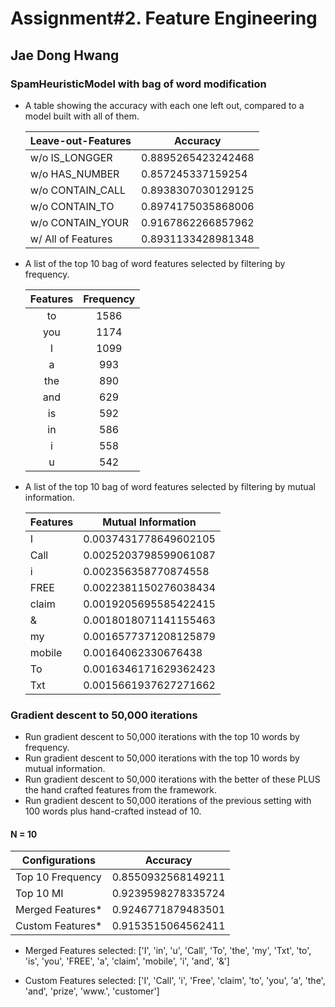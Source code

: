 # Assignment#2. Feature Engineering

## Jae Dong Hwang

### SpamHeuristicModel with bag of word modification

* A table showing the accuracy with each one left out, compared to a model built with all of them.

  | Leave-out-Features | Accuracy           |
  | ------------------ | ------------------ |
  | w/o IS_LONGGER     | 0.8895265423242468 |
  | w/o HAS_NUMBER     | 0.857245337159254  |
  | w/o CONTAIN_CALL   | 0.8938307030129125 |
  | w/o CONTAIN_TO     | 0.8974175035868006 |
  | w/o CONTAIN_YOUR   | 0.9167862266857962 |
  | w/ All of Features | 0.8931133428981348 |

* A list of the top 10 bag of word features selected by filtering by frequency.
  
  | Features | Frequency |
  | :------: | :-------: |
  | to       | 1586      |
  | you      | 1174      |
  | I        | 1099      |
  | a        | 993       |
  | the      | 890       |
  | and      | 629       |
  | is       | 592       |
  | in       | 586       |
  | i        | 558       |
  | u        | 542       |

* A list of the top 10 bag of word features selected by filtering by mutual information.

  | Features | Mutual Information    |
  | -------- | --------------------- |
  | I        | 0.0037431778649602105 |
  | Call     | 0.0025203798599061087 |
  | i        | 0.002356358770874558  |
  | FREE     | 0.0022381150276038434 |
  | claim    | 0.0019205695585422415 |
  | &        | 0.0018018071141155463 |
  | my       | 0.0016577371208125879 |
  | mobile   | 0.00164062330676438   |
  | To       | 0.0016346171629362423 |
  | Txt      | 0.0015661937627271662 |

### Gradient descent to 50,000 iterations

* Run gradient descent to 50,000 iterations with the top 10 words by frequency.
* Run gradient descent to 50,000 iterations with the top 10 words by mutual information.
* Run gradient descent to 50,000 iterations with the better of these PLUS the hand crafted features from the framework.
* Run gradient descent to 50,000 iterations of the previous setting with 100 words plus hand-crafted instead of 10.

#### N = 10

  | Configurations   | Accuracy           |
  | ---------------- | ------------------ |
  | Top 10 Frequency | 0.8550932568149211 |
  | Top 10 MI        | 0.9239598278335724 |
  | Merged Features* | 0.9246771879483501 |
  | Custom Features* | 0.9153515064562411 |

* Merged Features selected:
  ['I', 'in', 'u', 'Call', 'To', 'the', 'my', 'Txt', 'to', 'is', 'you', 'FREE', 'a', 'claim', 'mobile', 'i', 'and', '&']

* Custom Features selected:
  ['I', 'Call', 'i', 'Free', 'claim', 'to', 'you', 'a', 'the', 'and', 'prize', 'www.', 'customer']
